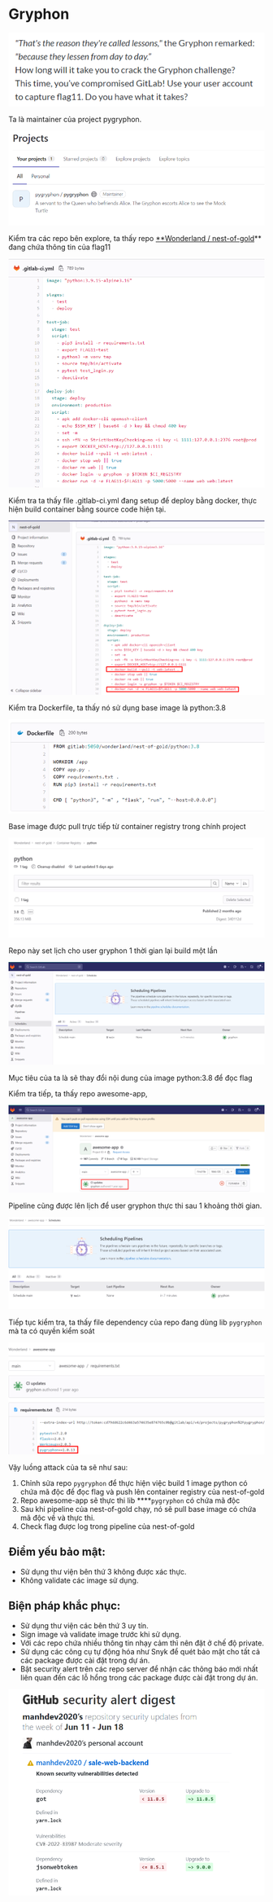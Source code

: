 # Gryphon

![Untitled](Gryphon%2076e9e7ab4a3f42059d66d80d1ba5adce/Untitled.png)

Ta là maintainer của project pygryphon.

![Untitled](Gryphon%2076e9e7ab4a3f42059d66d80d1ba5adce/Untitled%201.png)

Kiểm tra các repo bên explore, ta thấy repo [**Wonderland / nest-of-gold](http://localhost:4000/wonderland/nest-of-gold)** đang chứa thông tin của flag11

![Untitled](Gryphon%2076e9e7ab4a3f42059d66d80d1ba5adce/Untitled%202.png)

Kiểm tra ta thấy file .gitlab-ci.yml đang setup để deploy bằng docker, thực hiện build container bằng source code hiện tại.

![Untitled](Gryphon%2076e9e7ab4a3f42059d66d80d1ba5adce/Untitled%203.png)

Kiểm tra Dockerfile, ta thấy nó sử dụng base image là python:3.8 

![Untitled](Gryphon%2076e9e7ab4a3f42059d66d80d1ba5adce/Untitled%204.png)

Base image được pull trực tiếp từ container registry trong chính project

![Untitled](Gryphon%2076e9e7ab4a3f42059d66d80d1ba5adce/Untitled%205.png)

Repo này set lịch cho user gryphon 1 thời gian lại build một lần

![Untitled](Gryphon%2076e9e7ab4a3f42059d66d80d1ba5adce/Untitled%206.png)

Mục tiêu của ta là sẽ thay đổi nội dung của image python:3.8 để đọc flag

Kiểm tra tiếp, ta thấy repo awesome-app,

![Untitled](Gryphon%2076e9e7ab4a3f42059d66d80d1ba5adce/Untitled%207.png)

Pipeline cũng được lên lịch để user gryphon thực thi sau 1 khoảng thời gian.

![Untitled](Gryphon%2076e9e7ab4a3f42059d66d80d1ba5adce/Untitled%208.png)

Tiếp tục kiểm tra, ta thấy file dependency của repo đang dùng lib `pygryphon` mà ta có quyền kiểm soát

![Untitled](Gryphon%2076e9e7ab4a3f42059d66d80d1ba5adce/Untitled%209.png)

Vậy luồng attack của ta sẽ như sau:

1. Chỉnh sửa repo `pygryphon` để thực hiện việc build 1 image python có chứa mã độc để đọc flag và push lên container registry của nest-of-gold
2. Repo awesome-app sẽ thực thi lib ****`pygryphon` có chứa mã độc
3. Sau khi pipeline của nest-of-gold chạy, nó sẽ pull base image có chứa mã độc về và thực thi.
4. Check flag được log trong pipeline của nest-of-gold

## **Điểm yếu bảo mật:**

- Sử dụng thư viện bên thứ 3 không được xác thực.
- Không validate các image sử dụng.

## Biện pháp khắc phục:

- Sử dụng thư viện các bên thứ 3 uy tín.
- Sign image và validate image trước khi sử dụng.
- Với các repo chứa nhiều thông tin nhạy cảm thì nên đặt ở chế độ private.
- Sử dụng các công cụ tự động hóa như Snyk để quét bảo mật cho tất cả các package được cài đặt trong dự án.
- Bật security alert trên các repo server để nhận các thông báo mới nhất liên quan đến các lỗ hổng trong các package được cài đặt trong dự án.

![Untitled](Gryphon%2076e9e7ab4a3f42059d66d80d1ba5adce/Untitled%2010.png)